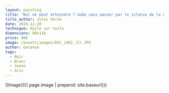 ```yaml
---
layout: painting
title: "Nul ne peut atteindre l'aube sans passer par le silence de la nuit. Khalil Gibran"
title_author: Jules Verne
date: 2019-12-20
technique: Huile sur toile
dimensions: 89x116
price: 800 
image: /assets/images/DSC_1462_(2).JPG
author: Garanse
tags: 
  - Noir
  - Blanc
  - Jaune
  - Gris
---
```

![Image]({{ page.image | prepend: site.baseurl}})
